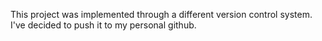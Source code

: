 This project was implemented through a different version control system. I've decided to push it to my personal github.
